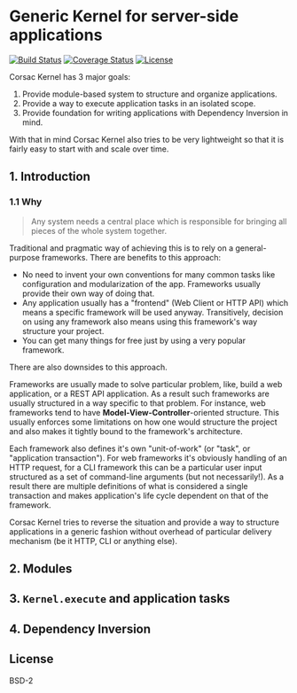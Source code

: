 # Generic Kernel for server-side applications

[![Build Status](https://img.shields.io/travis-ci/corsac-dart/kernel.svg?branch=master&style=flat-square)](https://travis-ci.org/corsac-dart/kernel)
[![Coverage Status](https://img.shields.io/coveralls/corsac-dart/kernel.svg?branch=master&style=flat-square)](https://coveralls.io/github/corsac-dart/kernel?branch=master)
[![License](https://img.shields.io/badge/license-BSD--2-blue.svg?style=flat-square)](https://raw.githubusercontent.com/corsac-dart/kernel/master/LICENSE)

Corsac Kernel has 3 major goals:

1. Provide module-based system to structure and organize applications.
2. Provide a way to execute application tasks in an isolated scope.
3. Provide foundation for writing applications with Dependency Inversion in
  mind.

With that in mind Corsac Kernel also tries to be very lightweight
so that it is fairly easy to start with and scale over time.

## 1. Introduction
### 1.1 Why

> Any system needs a central place which is responsible for bringing all pieces
> of the whole system together.

Traditional and pragmatic way of achieving this is to rely on a general-purpose
frameworks. There are benefits to this approach:

* No need to invent your own conventions for many common tasks like
  configuration and modularization of the app. Frameworks usually provide
  their own way of doing that.
* Any application usually has a "frontend" (Web Client or HTTP API) which
  means a specific framework will be used anyway. Transitively, decision on
  using any framework also means using this framework's way structure your
  project.
* You can get many things for free just by using a very popular framework.

There are also downsides to this approach.

Frameworks are usually made to solve particular problem, like, build a web
application, or a REST API application. As a result such frameworks are
usually structured in a way specific to that problem. For instance, web
frameworks tend to have __Model-View-Controller__-oriented structure. This
usually enforces some limitations on how one would structure the project and
also makes it tightly bound to the framework's architecture.

Each framework also defines it's own "unit-of-work" (or "task", or
"application transaction"). For web frameworks it's obviously
handling of an HTTP request, for a CLI framework this can be a particular
user input structured as a set of command-line arguments (but not
necessarily!). As a result there are multiple definitions of what is
considered a single transaction and makes application's life cycle dependent
on that of the framework.

Corsac Kernel tries to reverse the situation and provide a way to structure
applications in a generic fashion without overhead of particular delivery
mechanism (be it HTTP, CLI or anything else).

## 2. Modules
## 3. `Kernel.execute` and application tasks
## 4. Dependency Inversion

## License

BSD-2
